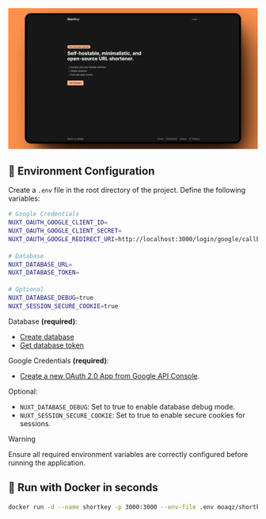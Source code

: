 <div align="center">
  <a href="#">
    <img src="public/screenshot.webp">
  </a>
</div>

## 🚀 Environment Configuration

Create a `.env` file in the root directory of the project. Define the following variables:

```bash
# Google Credentials
NUXT_OAUTH_GOOGLE_CLIENT_ID=
NUXT_OAUTH_GOOGLE_CLIENT_SECRET=
NUXT_OAUTH_GOOGLE_REDIRECT_URI=http://localhost:3000/login/google/callback

# Database
NUXT_DATABASE_URL=
NUXT_DATABASE_TOKEN=

# Optional
NUXT_DATABASE_DEBUG=true 
NUXT_SESSION_SECURE_COOKIE=true
```

Database **(required)**:

- [Create database](https://docs.turso.tech/cli/db/create)
- [Get database token](https://docs.turso.tech/cli/auth/token)

Google Credentials **(required)**:

- [Create a new OAuth 2.0 App from Google API Console](https://developers.google.com/identity/protocols/oauth2?hl=es-419#1.-obtain-oauth-2.0-credentials-from-the-dynamic_data.setvar.console_name-.).

Optional:

- `NUXT_DATABASE_DEBUG`: Set to true to enable database debug mode.
- `NUXT_SESSION_SECURE_COOKIE`: Set to true to enable secure cookies for sessions.

> [!WARNING]
> Ensure all required environment variables are correctly configured before running the application.

## 🐳 Run with Docker in seconds

```bash
docker run -d --name shortkey -p 3000:3000 --env-file .env moaqz/shortkey:0.1.0
```
